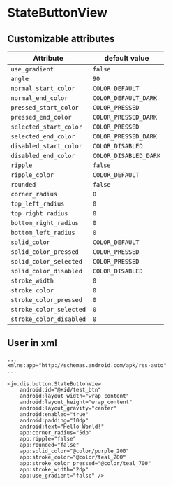 # StateButtonView

## Customizable attributes

|        Attribute       |      default value     |
|------------------------|------------------------|
|`use_gradient`            |`false`                   |
|`angle`                   |`90`                      |
|`normal_start_color`      |`COLOR_DEFAULT`           |
|`normal_end_color`        |`COLOR_DEFAULT_DARK`      |
|`pressed_start_color`     |`COLOR_PRESSED`           |
|`pressed_end_color`       |`COLOR_PRESSED_DARK`      |
|`selected_start_color`    |`COLOR_PRESSED`           |
|`selected_end_color`      |`COLOR_PRESSED_DARK`      |
|`disabled_start_color`    |`COLOR_DISABLED`          |
|`disabled_end_color`      |`COLOR_DISABLED_DARK`     |
|`ripple`                  |`false`                   |
|`ripple_color`            |`COLOR_DEFAULT`           |
|`rounded`                 |`false`                   |
|`corner_radius`           |`0`                       |
|`top_left_radius`         |`0`                       |
|`top_right_radius`        |`0`                       |
|`bottom_right_radius`     |`0`                       |
|`bottom_left_radius`      |`0`                       |
|`solid_color`             |`COLOR_DEFAULT`           |
|`solid_color_pressed`     |`COLOR_PRESSED`           |
|`solid_color_selected`    |`COLOR_PRESSED`           |
|`solid_color_disabled`    |`COLOR_DISABLED`          |
|`stroke_width`            |`0`                       |
|`stroke_color`            |`0`                       |
|`stroke_color_pressed`    |`0`                       |
|`stroke_color_selected`   |`0`                       |
|`stroke_color_disabled`   |`0`                       |

## User in xml
```
...
xmlns:app="http://schemas.android.com/apk/res-auto"
...

<jo.dis.button.StateButtonView
    android:id="@+id/test_btn"
    android:layout_width="wrap_content"
    android:layout_height="wrap_content"
    android:layout_gravity="center"
    android:enabled="true"
    android:padding="10dp"
    android:text="Hello World!"
    app:corner_radius="5dp"
    app:ripple="false"
    app:rounded="false"
    app:solid_color="@color/purple_200"
    app:stroke_color="@color/teal_200"
    app:stroke_color_pressed="@color/teal_700"
    app:stroke_width="2dp"
    app:use_gradient="false" />

```

